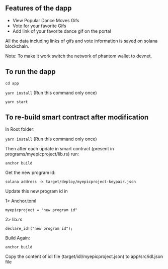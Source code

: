 ## Features of the dapp

- View Popular Dance Moves Gifs
- Vote for your favorite Gifs
- Add link of your favorite dance gif on the portal

All the data including links of gifs and vote information is saved on solana blockchain.

Note: To make it work switch the network of phantom wallet to devnet.

## To run the dapp

`cd app`

`yarn install` (Run this command only once)

`yarn start`

## To re-build smart contract after modification

In Root folder:

`yarn install` (Run this command only once)

Then after each update in smart contract (present in programs/myepicproject/lib.rs) run:

`anchor build`

Get the new program id:

`solana address -k target/deploy/myepicproject-keypair.json`

Update this new program id in

1> Anchor.toml

`myepicproject = "new program id"`

2> lib.rs

`declare_id!("new program id");`

Build Again:

`anchor build`

Copy the content of idl file (target/idl/myepicproject.json) to app/src/idl.json file
